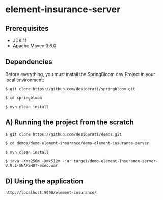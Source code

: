 # element-insurance-server

## Prerequisites

* JDK 11
* Apache Maven 3.6.0

## Dependencies

Before everything, you must install the SpringBloom.dev Project in your local environment:
```
$ git clone https://github.com/desiderati/springbloom.git

$ cd springbloom

$ mvn clean install
```

## A) Running the project from the scratch
```
$ git clone https://github.com/desiderati/demos.git

$ cd demos/demo-element-insurance/demo-element-insurance-server

$ mvn clean install

$ java -Xms256m -Xmx512m -jar target/demo-element-insurance-server-0.0.1-SNAPSHOT-exec.war
```

## D) Using the application
```
http://localhost:9090/element-insurance/
```
